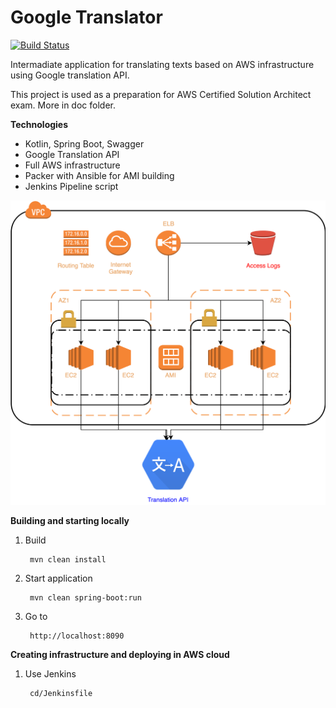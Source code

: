 # Google Translator

[![Build Status](https://api.travis-ci.org/smpavlenko/aws-google-translator.svg?branch=master)](https://travis-ci.org/smpavlenko/aws-google-translator)

Intermadiate application for translating texts based on AWS infrastructure using Google translation API.

This project is used as a preparation for AWS Certified Solution Architect exam. More in doc folder.

**Technologies**
- Kotlin, Spring Boot, Swagger
- Google Translation API
- Full AWS infrastructure
- Packer with Ansible for AMI building
- Jenkins Pipeline script

<p><img src="doc/Infrastructure.png"></p>

**Building and starting locally**
1. Build

        mvn clean install

2. Start application

        mvn clean spring-boot:run

3. Go to

        http://localhost:8090
        
**Creating infrastructure and deploying in AWS cloud**
1. Use Jenkins

        cd/Jenkinsfile

